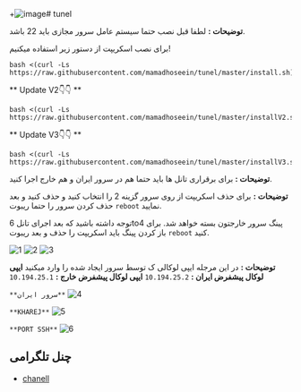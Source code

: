 +![image](https://github.com/user-attachments/assets/81b4b7c9-5b03-4537-a56c-187a3afa07ae)# tunel

**توضیحات :** لطفا قبل نصب حتما سیستم عامل سرور مجازی باید 22 باشد.


برای نصب اسکریپت از دستور زیر استفاده میکنیم!

```
bash <(curl -Ls https://raw.githubusercontent.com/mamadhoseein/tunel/master/install.sh)
```

** Update V2👇👇 **
```
bash <(curl -Ls https://raw.githubusercontent.com/mamadhoseein/tunel/master/installV2.sh)
```
** Update V3👇👇 **
```
bash <(curl -Ls https://raw.githubusercontent.com/mamadhoseein/tunel/master/installV3.sh)
```
**توضیحات :** برای برقراری تانل ها باید حتما هم در سرور ایران و هم خارج اجرا کنید.

**توضیحات :** برای حذف اسکریپت از روی سرور گزینه 2 را انتخاب کنید و حذف کنید و بعد حذف کردن سرور را حتما ریبوت ```reboot``` نمایید.

توجه داشته باشید که بعد اجرای تانل 6to4 پینگ سرور خارجتون بسته خواهد شد. برای باز کردن پینگ باید اسکریپت را حذف و بعد ریبوت ```reboot``` کنید. 



![1](./e.png)
![2](./m.png)
![3](./i.png)

**توضیحات :** در این مرجله ایپی لوکالی ک توسط سرور ایجاد شده را وارد میکنید 
**ایپی لوکال پیشفرض ایران :** ```10.194.25.2```
**ایپی لوکال پیشفرض خارج :** ```10.194.25.1```

```**سرور ایران**```
 ![4](./c.png)

```**KHAREJ**```
![5](./b.png)

```**PORT SSH**```
![6](./k.png)
## چنل تلگرامی

- [chanell](http://t.me/vpns_shop)
